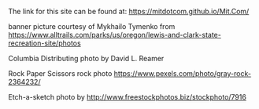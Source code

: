 The link for this site can be found at: https://mitdotcom.github.io/Mit.Com/


banner picture courtesy of Mykhailo Tymenko from https://www.alltrails.com/parks/us/oregon/lewis-and-clark-state-recreation-site/photos

Columbia Distributing photo by David L. Reamer

Rock Paper Scissors rock photo https://www.pexels.com/photo/gray-rock-2364232/

Etch-a-sketch photo by http://www.freestockphotos.biz/stockphoto/7916